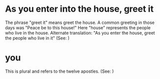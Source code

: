 
# As you enter into the house, greet it
The phrase "greet it" means greet the house. A common greeting in those days was "Peace be to this house!" Here "house" represents the people who live in the house. Alternate translation: "As you enter the house, greet the people who live in it" (See: )

# you
This is plural and refers to the twelve apostles. (See: )
